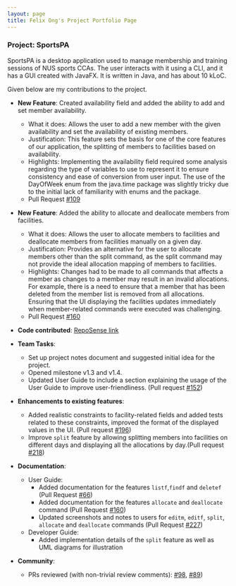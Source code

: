 ```yaml
---
layout: page
title: Felix Ong's Project Portfolio Page
---
```


### Project: SportsPA

SportsPA is a desktop application used to manage membership and training sessions of NUS sports CCAs.
The user interacts with it using a CLI, and it has a GUI created with JavaFX. It is written in Java, and has about 10 kLoC.

Given below are my contributions to the project.

* **New Feature**: Created availability field and added the ability to add and set member availability.
    * What it does: Allows the user to add a new member with the given availability and set the availability of existing members.
    * Justification: This feature sets the basis for one of the core features of our application, the splitting of members to facilities based on availability.
    * Highlights: Implementing the availability field required some analysis regarding the type of variables to use to represent it to ensure consistency and ease of conversion from user input. The use of the DayOfWeek enum from the java.time package was slightly tricky
      due to the initial lack of familiarity with enums and the package.
    * Pull Request [\#109](https://github.com/AY2122S1-CS2103T-W12-1/tp/pull/109)

* **New Feature**: Added the ability to allocate and deallocate members from facilities.
    * What it does: Allows the user to allocate members to facilities and deallocate members from facilities manually on a given day.
    * Justification: Provides an alternative for the user to allocate members other than the split command, as the split command may not provide the ideal allocation mapping of members to facilities.
    * Highlights: Changes had to be made to all commands that affects a member as changes to a member may result in an invalid allocations.
      For example, there is a need to ensure that a member that has been deleted from the member list is removed from all allocations.
      Ensuring that the UI displaying the facilities updates immediately when member-related commands were executed was challenging.
    * Pull Request [\#160](https://github.com/AY2122S1-CS2103T-W12-1/tp/pull/160)

* **Code contributed**: [RepoSense link](https://nus-cs2103-ay2122s1.github.io/tp-dashboard/#breakdown=true&search=felix-ong)

* **Team Tasks**:
    * Set up project notes document and suggested initial idea for the project.
    * Opened milestone v1.3 and v1.4.
    * Updated User Guide to include a section explaining the usage of the User Guide to improve user-friendliness. (Pull request [\#152](https://github.com/AY2122S1-CS2103T-W12-1/tp/pull/152))

* **Enhancements to existing features**:
    * Added realistic constraints to facility-related fields and added tests related to these constraints, improved the format of the displayed values in the UI.
      (Pull request [\#196](https://github.com/AY2122S1-CS2103T-W12-1/tp/pull/196))
    * Improve `split` feature by allowing splitting members into facilities on different days and displaying all the allocations by day.(Pull request [\#218](https://github.com/AY2122S1-CS2103T-W12-1/tp/pull/218))

* **Documentation**:
    * User Guide:
        * Added documentation for the features `listf`,`findf` and `deletef` (Pull Request [\#66](https://github.com/AY2122S1-CS2103T-W12-1/tp/pull/66))
        * Added documentation for the features `allocate` and `deallocate` command (Pull Request [\#160](https://github.com/AY2122S1-CS2103T-W12-1/tp/pull/160))
        * Updated screenshots and notes to users for `editm`, `editf`, `split`, `allocate` and `deallocate` commands (Pull Request [\#227](https://github.com/AY2122S1-CS2103T-W12-1/tp/pull/227))
    * Developer Guide:
        * Added implementation details of the `split` feature as well as UML diagrams for illustration

* **Community**:
    * PRs reviewed (with non-trivial review comments): [\#98](https://github.com/AY2122S1-CS2103T-W12-1/tp/pull/98), [\#89](https://github.com/AY2122S1-CS2103T-W12-1/tp/pull/89))
